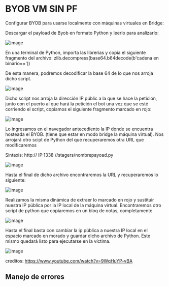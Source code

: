 # BYOB VM SIN PF

Configurar BYOB para usarse localmente con máquinas virtuales en Bridge:

Descargar el payload de Byob en formato Python y leerlo para analizarlo:

![image](https://user-images.githubusercontent.com/111320119/231319590-39e3dc16-11a0-4d95-b36d-3fb8cc5acf9c.png)

En una terminal de Python, importa las librerias y copia el siguiente fragmento del archivo:
zlib.decompress(base64.b64decode(b'cadena en binario=='))

De esta manera, podremos decodificar la base 64 de lo que nos arroja dicho script.

![image](https://user-images.githubusercontent.com/111320119/231319884-e1eb9872-d05d-4024-bf69-cf9c51fc0247.png)


Dicho script nos arroja la dirección IP públic a la que se hace la petición, junto con el puerto al que hará la petición el bot una vez que se esté corriendo el script, copiamos el siguiente fragmento marcado en rojo:

![image](https://user-images.githubusercontent.com/111320119/231320107-917085c1-6fda-459e-8cc7-565033ca041c.png)

Lo ingresamos en el navegador antecediento la IP donde se encuentra hosteada el BYOB. (tiene que estar en modo bridge la máquina virtual). Nos arrojará otro scipt de Python del que recuperaremos otra URL que modificaremos

Sintaxis:  http:// IP:1338 //stagers/nombrepayoad.py


![image](https://user-images.githubusercontent.com/111320119/231320343-923317d0-f87e-4e24-8218-8c2e21f4cf23.png)

Hasta el final de dicho archivo encontraremos la URL y recuperaremos lo siguiente:

![image](https://user-images.githubusercontent.com/111320119/231320691-ec35fb4a-49aa-4ac8-9954-3eb7a755467d.png)

Realizamos la misma dinámica de extraer lo marcado en rojo y sustituir nuestra IP pública por la IP local de la máquina virtual. Encontraremos otro script de python que copiaremos en un bloq de notas, completamente


![image](https://user-images.githubusercontent.com/111320119/231321182-10db2e35-7198-4b71-8c93-cc9eb553e144.png)

Hasta el final basta con cambiar la ip pública a nuestra IP local en el espacio marcado en morado y guardar dicho archivo de Python. Este mismo quedará listo para ejecutarse en la víctima.

![image](https://user-images.githubusercontent.com/111320119/231321507-1bf44591-ff41-4d44-8e53-c61aa1dab828.png)

creditos: https://www.youtube.com/watch?v=9WqHuYP-vBA


## Manejo de errores
